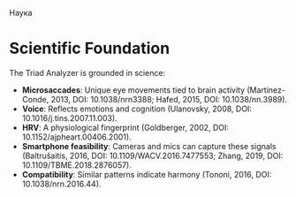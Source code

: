 Наука
# Scientific Foundation
The Triad Analyzer is grounded in science:
- **Microsaccades**: Unique eye movements tied to brain activity (Martinez-Conde, 2013, DOI: 10.1038/nrn3388; Hafed, 2015, DOI: 10.1038/nn.3989).
- **Voice**: Reflects emotions and cognition (Ulanovsky, 2008, DOI: 10.1016/j.tins.2007.11.003).
- **HRV**: A physiological fingerprint (Goldberger, 2002, DOI: 10.1152/ajpheart.00406.2001).
- **Smartphone feasibility**: Cameras and mics can capture these signals (Baltrušaitis, 2016, DOI: 10.1109/WACV.2016.7477553; Zhang, 2019, DOI: 10.1109/TBME.2018.2876057).
- **Compatibility**: Similar patterns indicate harmony (Tononi, 2016, DOI: 10.1038/nrn.2016.44).
​​​​​​​​​​​​​​​​​​​​​​​​​​​​​​​​​​​​​​​​​​​​​​​​​​
